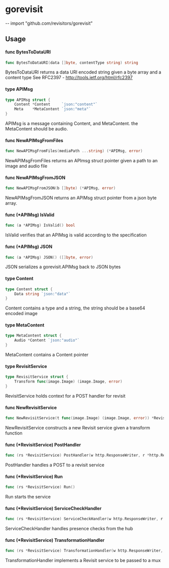 # gorevisit
--
    import "github.com/revisitors/gorevisit"


## Usage

#### func  BytesToDataURI

```go
func BytesToDataURI(data []byte, contentType string) string
```
BytesToDataURI returns a data URI encoded string given a byte array and a
content type See RFC2397 - http://tools.ietf.org/html/rfc2397

#### type APIMsg

```go
type APIMsg struct {
	Content *Content     `json:"content"`
	Meta    *MetaContent `json:"meta"`
}
```

APIMsg is a message containing Content, and MetaContent. the MetaContent should
be audio.

#### func  NewAPIMsgFromFiles

```go
func NewAPIMsgFromFiles(mediaPath ...string) (*APIMsg, error)
```
NewAPIMsgFromFiles returns an APImsg struct pointer given a path to an image and
audio file

#### func  NewAPIMsgFromJSON

```go
func NewAPIMsgFromJSON(b []byte) (*APIMsg, error)
```
NewAPIMsgFromJSON returns an APIMsg struct pointer from a json byte array.

#### func (*APIMsg) IsValid

```go
func (a *APIMsg) IsValid() bool
```
IsValid verifies that an APIMsg is valid according to the specification

#### func (*APIMsg) JSON

```go
func (a *APIMsg) JSON() ([]byte, error)
```
JSON serializes a gorevisit.APIMsg back to JSON bytes

#### type Content

```go
type Content struct {
	Data string `json:"data"`
}
```

Content contains a type and a string, the string should be a base64 encoded
image

#### type MetaContent

```go
type MetaContent struct {
	Audio *Content `json:"audio"`
}
```

MetaContent contains a Content pointer

#### type RevisitService

```go
type RevisitService struct {
	Transform func(image.Image) (image.Image, error)
}
```

RevisitService holds context for a POST handler for revisit

#### func  NewRevisitService

```go
func NewRevisitService(t func(image.Image) (image.Image, error)) *RevisitService
```
NewRevisitService constructs a new Revisit service given a transform function

#### func (*RevisitService) PostHandler

```go
func (rs *RevisitService) PostHandler(w http.ResponseWriter, r *http.Request)
```
PostHandler handles a POST to a revisit service

#### func (*RevisitService) Run

```go
func (rs *RevisitService) Run()
```
Run starts the service

#### func (*RevisitService) ServiceCheckHandler

```go
func (rs *RevisitService) ServiceCheckHandler(w http.ResponseWriter, r *http.Request)
```
ServiceCheckHandler handles presence checks from the hub

#### func (*RevisitService) TransformationHandler

```go
func (rs *RevisitService) TransformationHandler(w http.ResponseWriter, r *http.Request)
```
TransformationHandler implements a Revisit service to be passed to a mux
